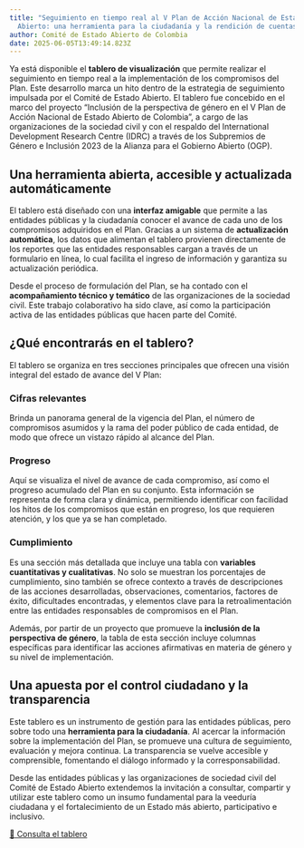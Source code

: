 ```yaml
---
title: "Seguimiento en tiempo real al V Plan de Acción Nacional de Estado
  Abierto: una herramienta para la ciudadanía y la rendición de cuentas"
author: Comité de Estado Abierto de Colombia
date: 2025-06-05T13:49:14.823Z
---
```

Ya está disponible el **tablero de visualización** que permite realizar el seguimiento en tiempo real a la implementación de los compromisos del Plan. Este desarrollo marca un hito dentro de la estrategia de seguimiento impulsada por el Comité de Estado Abierto. El tablero fue concebido en el marco del proyecto “Inclusión de la perspectiva de género en el V Plan de Acción Nacional de Estado Abierto de Colombia”, a cargo de las organizaciones de la sociedad civil y con el respaldo del International Development Research Centre (IDRC) a través de los Subpremios de Género e Inclusión 2023 de la Alianza para el Gobierno Abierto (OGP).

## Una herramienta abierta, accesible y actualizada automáticamente

El tablero está diseñado con una **interfaz amigable** que permite a las entidades públicas y la ciudadanía conocer el avance de cada uno de los compromisos adquiridos en el Plan. Gracias a un sistema de **actualización automática**, los datos que alimentan el tablero provienen directamente de los reportes que las entidades responsables cargan a través de un formulario en línea, lo cual facilita el ingreso de información y garantiza su actualización periódica.

Desde el proceso de formulación del Plan, se ha contado con el **acompañamiento técnico y temático** de las organizaciones de la sociedad civil. Este trabajo colaborativo ha sido clave, así como la participación activa de las entidades públicas que hacen parte del Comité.

## ¿Qué encontrarás en el tablero?

El tablero se organiza en tres secciones principales que ofrecen una visión integral del estado de avance del V Plan:

### Cifras relevantes

Brinda un panorama general de la vigencia del Plan, el número de compromisos asumidos y la rama del poder público de cada entidad, de modo que ofrece un vistazo rápido al alcance del Plan.

### Progreso

Aquí se visualiza el nivel de avance de cada compromiso, así como el progreso acumulado del Plan en su conjunto. Esta información se representa de forma clara y dinámica, permitiendo identificar con facilidad los hitos de los compromisos que están en progreso, los que requieren atención, y los que ya se han completado.

### Cumplimiento

Es una sección más detallada que incluye una tabla con **variables cuantitativas y cualitativas**. No solo se muestran los porcentajes de cumplimiento, sino también se ofrece contexto a través de descripciones de las acciones desarrolladas, observaciones, comentarios, factores de éxito, dificultades encontradas, y elementos clave para la retroalimentación entre las entidades responsables de compromisos en el Plan.

Además, por partir de un proyecto que promueve la **inclusión de la perspectiva de género**, la tabla de esta sección incluye columnas específicas para identificar las acciones afirmativas en materia de género y su nivel de implementación.

## Una apuesta por el control ciudadano y la transparencia

Este tablero es un instrumento de gestión para las entidades públicas, pero sobre todo una **herramienta para la ciudadanía**. Al acercar la información sobre la implementación del Plan, se promueve una cultura de seguimiento, evaluación y mejora continua. La transparencia se vuelve accesible y comprensible, fomentando el diálogo informado y la corresponsabilidad.

Desde las entidades públicas y las organizaciones de sociedad civil del Comité de Estado Abierto extendemos la invitación a consultar, compartir y utilizar este tablero como un insumo fundamental para la veeduría ciudadana y el fortalecimiento de un Estado más abierto, participativo e inclusivo.

[🔗 Consulta el tablero](https://agacolombia.org/planes-de-accion/quinto-plan/seguimiento-a-la-implementacion-del-plan/)

<!-- notionvc: 3610f79b-2cda-4296-bc6b-f2866521a033 -->

<!--EndFragment-->